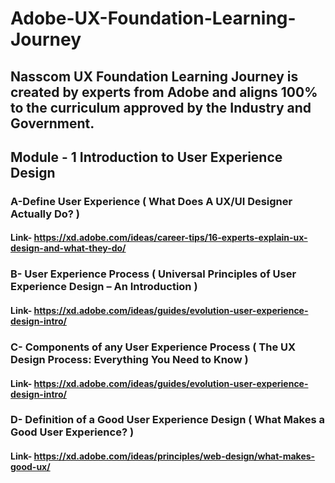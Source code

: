 # Adobe-UX-Foundation-Learning-Journey
## Nasscom UX Foundation Learning Journey is created by experts from Adobe and aligns 100% to the curriculum approved by the Industry and Government.

## Module - 1 Introduction to User Experience Design
### A-Define User Experience ( What Does A UX/UI Designer Actually Do? )
#### Link- https://xd.adobe.com/ideas/career-tips/16-experts-explain-ux-design-and-what-they-do/

### B- User Experience Process ( Universal Principles of User Experience Design – An Introduction )
#### Link- https://xd.adobe.com/ideas/guides/evolution-user-experience-design-intro/

### C- Components of any User Experience Process ( The UX Design Process: Everything You Need to Know )
#### Link- https://xd.adobe.com/ideas/guides/evolution-user-experience-design-intro/

### D- Definition of a Good User Experience Design ( What Makes a Good User Experience? )
#### Link- https://xd.adobe.com/ideas/principles/web-design/what-makes-good-ux/

